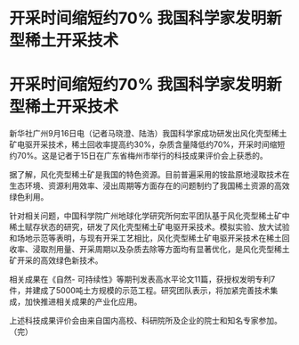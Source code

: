 # 开采时间缩短约70% 我国科学家发明新型稀土开采技术

# 开采时间缩短约70% 我国科学家发明新型稀土开采技术

新华社广州9月16日电（记者马晓澄、陆浩）我国科学家成功研发出风化壳型稀土矿电驱开采技术，稀土回收率提高约30%，杂质含量降低约70%，开采时间缩短约70%。这是记者于15日在广东省梅州市举行的科技成果评价会上获悉的。

据了解，风化壳型稀土矿是我国的特色资源。目前普遍采用的铵盐原地浸取技术在生态环境、资源利用效率、浸出周期等方面存在的问题制约了我国稀土资源的高效绿色利用。

针对相关问题，中国科学院广州地球化学研究所何宏平团队基于风化壳型稀土矿中稀土赋存状态的研究，研发了风化壳型稀土矿电驱开采技术。模拟实验、放大试验和场地示范等表明，与现有开采工艺相比，风化壳型稀土矿电驱开采技术在稀土回收率、浸取剂用量、开采周期以及杂质去除等方面均有显著优化，是风化壳型稀土矿开采的高效绿色新技术。

相关成果在《自然-
可持续性》等期刊发表高水平论文11篇，获授权发明专利7件，并建成了5000吨土方规模的示范工程。研究团队表示，将加紧完善技术集成，加快推进相关成果的产业化应用。

上述科技成果评价会由来自国内高校、科研院所及企业的院士和知名专家参加。（完）

